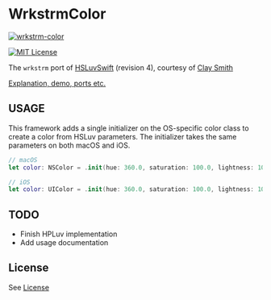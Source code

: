 # WrkstrmColor

[![wrkstrm-color](https://github.com/wrkstrm/WrkstrmColor/actions/workflows/wrkstrm-color-build.yml/badge.svg)](https://github.com/wrkstrm/WrkstrmColor/actions/workflows/wrkstrm-color-build.yml)

[![MIT License](https://img.shields.io/badge/license-MIT%20License-blue.svg)](LICENSE)

The `wrkstrm` port of [HSLuvSwift](http://www.hsluv.org) (revision 4), courtesy of [Clay Smith](https://github.com/stphnclysmth)

[Explanation, demo, ports etc.](http://www.hsluv.org)

## USAGE

This framework adds a single initializer on the OS-specific color class to create a color from HSLuv parameters. The initializer takes the same parameters on both macOS and iOS.

```swift
// macOS
let color: NSColor = .init(hue: 360.0, saturation: 100.0, lightness: 100.0, alpha: 1.0)

// iOS
let color: UIColor = .init(hue: 360.0, saturation: 100.0, lightness: 100.0, alpha: 1.0)
```

## TODO

* Finish HPLuv implementation
* Add usage documentation

## License

See [License](LICENSE)
